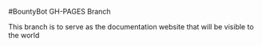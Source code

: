 #BountyBot GH-PAGES Branch

This branch is to serve as the documentation website that will be visible to the world
